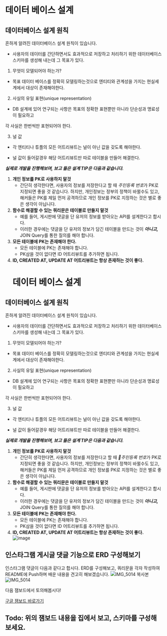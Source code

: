# 데이터 베이스 설계

## 데이터베이스 설계 원칙
흔하게 알려진 데이터베이스 설계 원칙이 있습니다.

- 사용자의 데이터를 간단하면서도 효과적으로 저장하고 처리하기 위한 데이터베이스 스키마를 생성해 내는데 그 목표가 있다.

1) 무엇이 모델되어야 하는가?

- 목표 데이터 베이스를 정확히 모델링하는것으로 엔티티와 관계성을 가지는 현실세계에서 대상이 존재해야한다.

2) 사실의 유일 표현(unique representation)

- DB 설계에 있어 연구되는 사항은 목표의 정확한 표현뿐만 아니라  단순성과 명료성이 필요하고

각 사실은 한번씩만 표현되어야 한다.

3) 널 값

- 각 엔티티나 튜플의 모든 어트리뷰트는  널이 아닌 값을 갖도록 해야한다.

- 널 값이 들어갈경우 해당 어트리뷰트만 따로 테이블을 만들어 해결한다.

***실제로 개발을 진행해보며, 보고 들은 설계 TIP은 다음과 같습니다.*** 

1. **개인 정보를 PK로 사용하지 말것**
	- 간단히 생각한다면, 사용자의 정보를 저장한다고 할 때 *주민등록 번호*가 PK로 지정되면 좋을 것 같습니다. 하지만, 개인정보는 정부의 정책이 바뀔수도 있고, 해커들은 PK를 제일 먼저 공격하므로 개인 정보를 PK로 지정하는 것은 별로 좋은 생각이 아닙니다.
2. **함수로 해결할 수 있는 쿼리문은 테이블로 만들지 말것**
    - 예를 들어, 게시판에 댓글을 단 유저의 정보를 받아오는 API를 설계한다고 합시다.
    - 이러한 경우에는 댓글을 단 유저의 정보가 담긴 테이블을 만드는 것이 ***아니고,*** JOIN Query를 통한 질의를 해야 합니다. 
3. **모든 테이블에 PK는 존재해야 한다.**
   - 모든 테이블에 PK는 존재해야 합니다.
   - PK삼을 것이 없다면 ID 어트리뷰트를 추가하면 됩니다.
4. **ID, CREATED AT, UPDATE AT 어트리뷰트는 항상 존재하는 것이 좋다.**
   # 데이터 베이스 설계

## 데이터베이스 설계 원칙
흔하게 알려진 데이터베이스 설계 원칙이 있습니다.

- 사용자의 데이터를 간단하면서도 효과적으로 저장하고 처리하기 위한 데이터베이스 스키마를 생성해 내는데 그 목표가 있다.

1) 무엇이 모델되어야 하는가?

- 목표 데이터 베이스를 정확히 모델링하는것으로 엔티티와 관계성을 가지는 현실세계에서 대상이 존재해야한다.

2) 사실의 유일 표현(unique representation)

- DB 설계에 있어 연구되는 사항은 목표의 정확한 표현뿐만 아니라  단순성과 명료성이 필요하고

각 사실은 한번씩만 표현되어야 한다.

3) 널 값

- 각 엔티티나 튜플의 모든 어트리뷰트는  널이 아닌 값을 갖도록 해야한다.

- 널 값이 들어갈경우 해당 어트리뷰트만 따로 테이블을 만들어 해결한다.

***실제로 개발을 진행해보며, 보고 들은 설계 TIP은 다음과 같습니다.*** 

1. **개인 정보를 PK로 사용하지 말것**
	- 간단히 생각한다면, 사용자의 정보를 저장한다고 할 때 *주민등록 번호*가 PK로 지정되면 좋을 것 같습니다. 하지만, 개인정보는 정부의 정책이 바뀔수도 있고, 해커들은 PK를 제일 먼저 공격하므로 개인 정보를 PK로 지정하는 것은 별로 좋은 생각이 아닙니다.
2. **함수로 해결할 수 있는 쿼리문은 테이블로 만들지 말것**
    - 예를 들어, 게시판에 댓글을 단 유저의 정보를 받아오는 API를 설계한다고 합시다.
    - 이러한 경우에는 댓글을 단 유저의 정보가 담긴 테이블을 만드는 것이 ***아니고,*** JOIN Query를 통한 질의를 해야 합니다. 
3. **모든 테이블에 PK는 존재해야 한다.**
   - 모든 테이블에 PK는 존재해야 합니다.
   - PK삼을 것이 없다면 ID 어트리뷰트를 추가하면 됩니다.
4. **ID, CREATED AT, UPDATE AT 어트리뷰트는 항상 존재하는 것이 좋다.**
   ![image](https://user-images.githubusercontent.com/35029025/166184621-ffb28f55-d12f-4937-9045-4f3c37c8997c.png)

## 인스타그램 게시글 댓글 기능으로 ERD 구성해보기
인스타그램 댓글이 다음과 같다고 합시다. ERD를 구성해보고, 쿼리문을 각자 작성하여 README에 Push하며 배운 내용을 견고히 해보겠습니다.
![IMG_5014 복사본](https://user-images.githubusercontent.com/35029025/166185398-383c9b29-c750-4aca-b334-afbccee38d3e.PNG)
![IMG_5014](https://user-images.githubusercontent.com/35029025/166185408-53644873-17b9-4230-97fe-4b45fb878d14.PNG)

다음 잼보드에서 토의해봅시다!

[구글 잼보드 바로가기](https://jamboard.google.com/d/1MUHQyoxV23hGZ2m-ZynSYEig37zjceXO0rCx5Avi_HE/edit?usp=sharing)

## Todo: 위의 잼보드 내용을 집에서 보고, 스키마를 구성해 보세요.

